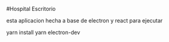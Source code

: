 #Hospital Escritorio

esta aplicacion hecha a base de electron y react para ejecutar 

yarn install
yarn electron-dev
